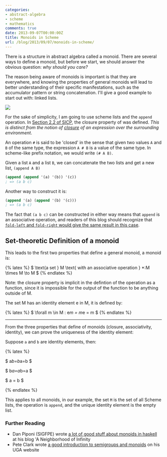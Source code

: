 ```yaml
---
categories:
- abstract-algebra
- scheme
- mathematics
comments: true
date: 2013-09-07T00:00:00Z
title: Monoids in Scheme
url: /blog/2013/09/07/monoids-in-scheme/
---
```


There is a structure in abstract algebra called a monoid. There are several ways to define a monoid, but before we start, we should answer the obvious question: *why should you care?*

The reason being aware of monoids is important is that they are everywhere, and knowing the properties of general monoids will lead to better understanding of their specific manifestations, such as the accumulator pattern or string concatenation. I'll give a good example to start out with: linked lists.

<img src="/images/blogimg/list.png">

For the sake of simplicity, I am going to use scheme lists and the `append` operation. In [Section 2.2 of SICP](https://mitpress.mit.edu/sicp/full-text/sicp/book/node32.html), the closure property of was defined. _This is distinct from the notion of [closure](http://stackoverflow.com/a/36639/46871) of an expression over the surrounding environment_.

An operation `#` is said to be 'closed' in the sense that given two values `A` and `B` of the same type, the expression `A # B` is a value of the same type. In scheme-like prefix notation, we would write `(# A B)`.

Given a list `A` and a list `B`, we can concatenate the two lists and get a new list, `(append A B)`

``` scheme
(append (append '(a) '(b)) '(c))
; => (a b c)
```

Another way to construct it is:
``` scheme
(append '(a) (append '(b) '(c)))
; => (a b c)
```

The fact that `(a b c)` can be constructed in either way means that `append` is an associative operation, and readers of this blog should recognize that [`fold-left` and `fold-right` would give the same result in this case](/blog/2013/09/02/quasiquoting-in-scheme-to-study-a-computation/).

## Set-theoretic Definition of a monoid
This leads to the first two properties that define a general monoid, a monoid is:


{% latex %}
$ \text{a set } M \text{ with an associative operation } *:M \times M \to M $ 
{% endlatex %}

Note: the closure property is implicit in the defintion of the operation as a function, since it is impossible for the output of the function to be anything outside of M.

The set M has an identity element e in M, it is defined by:

{% latex %}
$ \forall m \in M : e*m = m*e = m $
{% endlatex %}

<hr>

From the three properties that define of monoids (closure, associativity, identity), we can prove the uniqueness of the identity element:

Suppose `a` and `b` are identity elements, then:

{% latex %}

$ a*b=b*a=b $

$ b*a=a*b=a $

$ a = b $

{% endlatex %}

This applies to all monoids, in our example, the set `M` is the set of all Scheme lists, the operation is `append`, and the unique identity element is the empty list.

### Further Reading
 - Dan Piponi (SIGFPE) wrote [a lot of good stuff about monoids in haskell](http://blog.sigfpe.com/2009/01/haskell-monoids-and-their-uses.html) at his blog 'A Neighborhood of Infinity
 - Pete Clark wrote [a good introduction to semigroups and monoids](http://math.uga.edu/~pete/semigroup.pdf) on his UGA website
